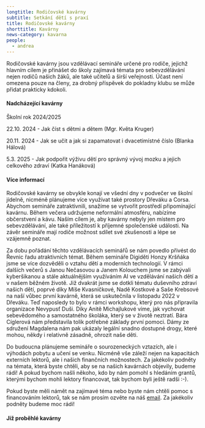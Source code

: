 ```yaml
---
longtitle: Rodičovské kavárny
subtitle: Setkání dětí s praxí
title: Rodičovské kavárny
shorttitle: Kavárny
news-category: kavarna
people:
  - andrea
---
```

Rodičovské kavárny jsou vzdělávací semináře určené pro rodiče, jejichž hlavním cílem je přinášet do školy zajímavá témata pro sebevzdělávání nejen rodičů našich žáků, ale také učitelů a širší veřejnosti. Účast není omezena pouze na členy, za drobný příspěvek do pokladny klubu se může přidat prakticky kdokoli.

#### Nadcházející kavárny

Školní rok 2024/2025

22.10. 2024 - Jak číst s dětmi a dětem (Mgr. Květa Kruger)

20.11. 2024 - Jak se učit a jak si zapamatovat i dvacetimístné číslo (Blanka Hálová)

5.3. 2025 - Jak podpořit výživu dětí pro správný vývoj mozku a jejich celkového zdraví (Katka Hanáková)



<!--vice-->

#### Více informací

Rodičovské kavárny se obvykle konají ve všední dny v podvečer ve školní jídelně, nicméně plánujeme více využívat také prostory Dřeváku a Corsa. Abychom semináře zatraktivnili, snažíme se vytvořit prostředí připomínající kavárnu. Během večera udržujeme neformální atmosféru, nabízíme občerstvení a kávu. Naším cílem je, aby kavárny nebyly jen místem pro sebevzdělávání, ale také příležitostí k příjemné společenské události. Na závěr semináře mají rodiče možnost sdílet své zkušenosti a lépe se vzájemně poznat.

Za dobu pořádání těchto vzdělávacích seminářů se nám povedlo přivést do Řevnic řadu atraktivních témat. Během semináře Digiděti Honzy Kršňáka jsme se více dozvěděli o vztahu dětí a moderních technologií. V rámci dalších večerů s  Janou Nečasovou a   Janem Kolouchem jsme se zabývali kyberšikanou a stále aktuálnějším využíváním AI ve vzdělávání našich dětí a v našem běžném životě. Již dvakrát jsme se dotkli tématu duševního zdraví našich dětí, poprvé díky Míše Kvasničkové, Nadě Kostkové a Saše Krebsové na naší vůbec první kavárně, která se uskutečnila v listopadu 2022 v Dřeváku. Teď naposledy to bylo v rámci workshopu, který pro nás připravila organizace Nevypusť Duši. Díky Anitě Michajlukové víme, jak vychovat sebevědomého a samostatného školáka, který se v životě neztratí. Bára Cíglerová nám představila tolik potřebné základy první pomoci. Dámy ze sdružení Magdalena nám pak ukázaly legální snadno dostupné drogy, které mohou, někdy i relativně zásadně, ohrozit naše děti. 

Do budoucna plánujeme semináře o sourozeneckých vztazích, ale i výhodách pobytu a učení se venku. Nicméně vše záleží nejen na kapacitách externích lektorů, ale i našich finančních možnostech. Za jakékoliv podněty na témata, která byste chtěli, aby se na našich kavárnách objevily, budeme rádi! A pokud bychom našli někoho, kdo by nám pomohl s hledáním grantů, kterými bychom mohli lektory financovat, tak bychom byli ještě radši :-).

Pokud byste měli námět na zajímavé téma nebo byste nám chtěli pomoc s financováním lektorů, tak se nám prosím ozvěte na náš [email](klubzsrevnice@gmail.com). Za jakékoliv podněty budeme moc rádi!

#### Již proběhlé kavárny

<!--vice-->

